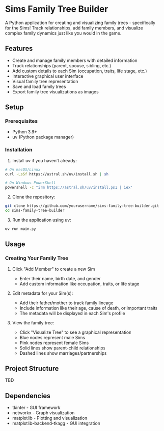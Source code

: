 # Sims Family Tree Builder

A Python application for creating and visualizing family trees - specifically for the Sims! Track relationships, add family members, and visualize complex family dynamics just like you would in the game.

## Features

- Create and manage family members with detailed information
- Track relationships (parent, spouse, sibling, etc.)
- Add custom details to each Sim (occupation, traits, life stage, etc.)
- Interactive graphical user interface
- Visual family tree representation
- Save and load family trees
- Export family tree visualizations as images

## Setup

### Prerequisites

- Python 3.8+
- uv (Python package manager)

### Installation

1. Install uv if you haven't already:
```bash
# On macOS/Linux
curl -LsSf https://astral.sh/uv/install.sh | sh

# On Windows PowerShell
powershell -c "irm https://astral.sh/uv/install.ps1 | iex"
```

2. Clone the repository:
```bash
git clone https://github.com/yourusername/sims-family-tree-builder.git
cd sims-family-tree-builder
```

3. Run the application using uv:
```bash
uv run main.py
```

## Usage

### Creating Your Family Tree

1. Click "Add Member" to create a new Sim
   - Enter their name, birth date, and gender
   - Add custom information like occupation, traits, or life stage

2. Edit metadata for your Sim(s):
   - Add their father/mother to track family lineage
   - Include information like their age, cause of death, or important traits
   - The metadata will be displayed in each Sim's profile

3. View the family tree:
   - Click "Visualize Tree" to see a graphical representation
   - Blue nodes represent male Sims
   - Pink nodes represent female Sims
   - Solid lines show parent-child relationships
   - Dashed lines show marriages/partnerships

## Project Structure

TBD

## Dependencies

- tkinter - GUI framework
- networkx - Graph visualization
- matplotlib - Plotting and visualization
- matplotlib-backend-tkagg - GUI integration
